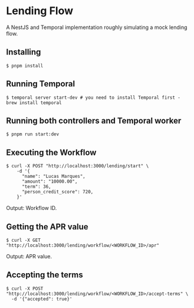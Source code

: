 # Lending Flow

A NestJS and Temporal implementation roughly simulating a mock lending flow.

## Installing

```shell
$ pnpm install
```

## Running Temporal

```shell
$ temporal server start-dev # you need to install Temporal first - brew install temporal
```

## Running both controllers and Temporal worker

```shell
$ pnpm run start:dev
```

## Executing the Workflow

```shell
$ curl -X POST "http://localhost:3000/lending/start" \
    -d '{
      "name": "Lucas Marques",
      "amount": "10000.00",
      "term": 36,
      "person_credit_score": 720,
    }'
```

Output: Workflow ID.

## Getting the APR value

```shell
$ curl -X GET "http://localhost:3000/lending/workflow/<WORKFLOW_ID>/apr"
```

Output: APR value.

## Accepting the terms

```shell
$ curl -X POST "http://localhost:3000/lending/workflow/<WORKFLOW_ID>/accept-terms" \
  -d '{"accepted": true}'
```
